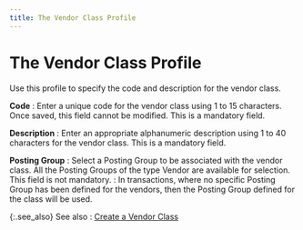 ```yaml
---
title: The Vendor Class Profile
---
```


# The Vendor Class Profile


Use this profile to specify the code and description for the vendor  class.


**Code**
: Enter a unique code for the vendor class using 1  to 15 characters. Once saved, this field cannot be modified. This is a  mandatory field.


**Description**
: Enter an appropriate alphanumeric description using  1 to 40 characters for the vendor class. This is a mandatory field.


**Posting Group**
: Select a Posting Group to be associated with the  vendor class. All the Posting Groups of the type Vendor are available  for selection. This field is not mandatory.
: In transactions, where no specific Posting Group  has been defined for the vendors, then the Posting Group defined for the  class will be used.


{:.see_also}
See also
: [Create a Vendor  Class]({{site.sc_baseurl}}/options/sales-tax/class/vendor-class/create_a_vendor_class.html)
